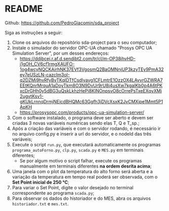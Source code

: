 # README

Github: https://github.com/PedroGiacomin/sda_project

Siga as instruções a seguir:

1. Clone os arquivos do repositório sda-project para o seu computador;
2. Instale o simulador do servidor OPC-UA chamado "Prosys OPC UA Simulation Server", por um desses endereços: 
    - https://ddjbcej.r.af.d.sendibt2.com/tr/cl/m-OP38ihvHD-j1gOH_CV6cf1rmgXAUFO-1og4wcyNQCKAirhNK37EVf3VgosmQ2BaOMNnjUP3kzyTEy9PmA32ey7eUSzLN-cazcIm3oI-q2DZMj9hvRfyBvTKqIDTfCsdIyavg1CFLmtrE1OzzOX4LAvvrGZWRA7EEtKQnrMrquA1aDoyTkm8O3N9DvUr9rU8i4usXw7kgaIKb0p4A6tPKxcDrGHh0y5dBG3uQskLkhzHePi8KINOnpsvO8cOrrePsTxeEXqyXMi2ugvtKsv1-gKUkLrnnqDrmjNEicdBHQMc63Ggfh3jDVcXsxK2JvCMXjpe1Mmt5P1ApKH 
    - https://prosysopc.com/products/opc-ua-simulation-server/
3. Com o software instalado, o programa deve ser aberto e devem ser criadas 3 novas variáveis numéricas sendo elas T, Q e T_sp.;
4. Após a criação das variáveis e com o servidor rodando, é necessário ir no arquivo config.py e inserir a url do servidor, e o nodeId das três variáveis;
5. Execute o script ```run.py```, que executará automaticamente os programas ```programa_autoForno.py```, ```clp.py```, ```scada.py``` e ```MES.py```  em terminais diferentes;
    - Se por algum motivo o script falhar, execute os programas manualmente em terminais diferentes **na ordem desrita acima**;
6. Uma janela com o plot da temperatura do alto forno será aberta e a variação da temperatura em tempo real poderá ser observada, com o **Set Point inicial de 250 °C**;
7. Para variar o Set Point, digite o valor desejado no terminal correspondente ao programa ```scada.py```;
8. Para observar os dados do historiador e do MES, abra os arquivos ```historiador.txt``` e ```mes.txt```.